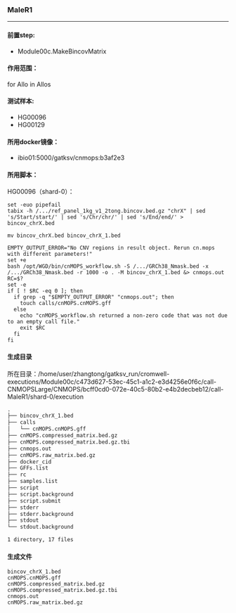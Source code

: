 ### MaleR1
***
#### 前置step:
+ Module00c.MakeBincovMatrix
#### 作用范围：
for Allo in Allos
#### 测试样本:
+ HG00096
+ HG00129
#### 所用docker镜像：
+ ibio01:5000/gatksv/cnmops:b3af2e3
#### 所用脚本：
HG00096（shard-0）：
```xhsell
set -euo pipefail
tabix -h /.../ref_panel_1kg_v1_2tong.bincov.bed.gz "chrX" | sed 's/Start/start/' | sed 's/Chr/chr/' | sed 's/End/end/' > bincov_chrX.bed

mv bincov_chrX.bed bincov_chrX_1.bed

EMPTY_OUTPUT_ERROR="No CNV regions in result object. Rerun cn.mops with different parameters!"
set +e
bash /opt/WGD/bin/cnMOPS_workflow.sh -S /.../GRCh38_Nmask.bed -x /.../GRCh38_Nmask.bed -r 1000 -o . -M bincov_chrX_1.bed &> cnmops.out
RC=$?
set -e
if [ ! $RC -eq 0 ]; then
  if grep -q "$EMPTY_OUTPUT_ERROR" "cnmops.out"; then
    touch calls/cnMOPS.cnMOPS.gff
  else
    echo "cnMOPS_workflow.sh returned a non-zero code that was not due to an empty call file."
    exit $RC
  fi
fi
```

#### 生成目录
所在目录：/home/user/zhangtong/gatksv_run/cromwell-executions/Module00c/c473d627-53ec-45c1-a1c2-e3d4256e0f6c/call-CNMOPSLarge/CNMOPS/bcff0cd0-072e-40c5-80b2-e4b2decbeb12/call-MaleR1/shard-0/execution
```xml
.
├── bincov_chrX_1.bed
├── calls
│   └── cnMOPS.cnMOPS.gff
├── cnMOPS.compressed_matrix.bed.gz
├── cnMOPS.compressed_matrix.bed.gz.tbi
├── cnmops.out
├── cnMOPS.raw_matrix.bed.gz
├── docker_cid
├── GFFs.list
├── rc
├── samples.list
├── script
├── script.background
├── script.submit
├── stderr
├── stderr.background
├── stdout
└── stdout.background

1 directory, 17 files
```
#### 生成文件
```
bincov_chrX_1.bed
cnMOPS.cnMOPS.gff
cnMOPS.compressed_matrix.bed.gz
cnMOPS.compressed_matrix.bed.gz.tbi
cnmops.out
cnMOPS.raw_matrix.bed.gz
```
